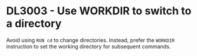 # DL3003 - Use WORKDIR to switch to a directory

Avoid using `RUN cd` to change directories. Instead, prefer the `WORKDIR`
instruction to set the working directory for subsequent commands.
